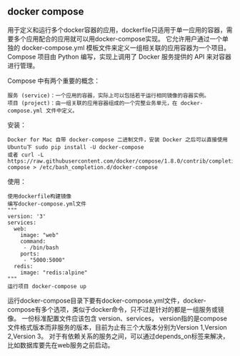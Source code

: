 ## docker compose
用于定义和运行多个docker容器的应用，dockerfile只适用于单一应用的容器，需要多个应用配合的应用就可以用docker-compose实现。
它允许用户通过一个单独的 docker-compose.yml 模板文件来定义一组相关联的应用容器为一个项目。Compose 项目由 Python 编写，实现上调用了 Docker 服务提供的 API 来对容器进行管理。

Compose 中有两个重要的概念：

    服务 (service)：一个应用的容器，实际上可以包括若干运行相同镜像的容器实例。
    项目 (project)：由一组关联的应用容器组成的一个完整业务单元，在 docker-compose.yml 文件中定义。
    
    
安装：

    Docker for Mac 自带 docker-compose 二进制文件，安装 Docker 之后可以直接使用
    Ubuntu下 sudo pip install -U docker-compose
    或者 curl -L https://raw.githubusercontent.com/docker/compose/1.8.0/contrib/completion/bash/docker-compose > /etc/bash_completion.d/docker-compose
    

使用：
    
    使用dockerfile构建镜像
    编写docker-compose.yml文件
    """
    version: '3'
    services:
      web:
        image: "web"
        command:
         - /bin/bash 
        ports:
         - "5000:5000"
      redis:
        image: "redis:alpine"
    """
    运行项目 docker-compose up   

运行docker-compose目录下要有docker-compose.yml文件，docker-compose有多个选项，类似于docker命令，只不过是针对的都是一组服务或镜像。
一份标准配置文件应该包含 version、services， version指的是compose文件格式版本而非服务的版本，目前为止有三个大版本分别为Version 1,Version 2,Version 3。
对于有依赖关系的服务之间，可以通过depends_on标签来解决，比如数据库要先在web服务之前启动。